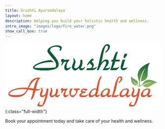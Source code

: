 ```yaml
---
title: Srushti Ayurvedalaya
layout: home
description: Helping you build your holistic health and wellness.
intro_image: "images/logo/fire_water.png"
show_call_box: true
---
```


![](/images/logo/logo_srushti.png){:class="full-width"}

Book your appointment today and take care of your health and wellness. 

